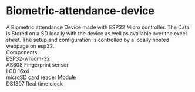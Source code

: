 # Biometric-attendance-device
A Biometric attendance Device made with ESP32 Micro controller.
The Data is Stored on a SD locally with the device as well as available over the excel sheet.
The setup and configuration is controlled by a locally hosted webpage on esp32.
<br>
Components:<br>
ESP32-wroom-32<br>
AS608 Fingerprint sensor<br>
LCD 16x4<br>
microSD card reader Module<br>
DS1307 Real time clock<br>
